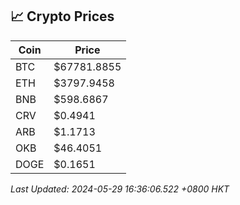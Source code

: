 ## 📈 Crypto Prices

| Coin | Price |
| ---- | ----- |
| BTC | $67781.8855 |
| ETH | $3797.9458 |
| BNB | $598.6867 |
| CRV | $0.4941 |
| ARB | $1.1713 |
| OKB | $46.4051 |
| DOGE | $0.1651 |

_Last Updated: 2024-05-29 16:36:06.522 +0800 HKT_